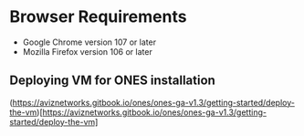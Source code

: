 # Browser Requirements

- Google Chrome version 107 or later
- Mozilla Firefox version 106 or later


## Deploying VM for ONES installation 

(https://aviznetworks.gitbook.io/ones/ones-ga-v1.3/getting-started/deploy-the-vm)[https://aviznetworks.gitbook.io/ones/ones-ga-v1.3/getting-started/deploy-the-vm]


